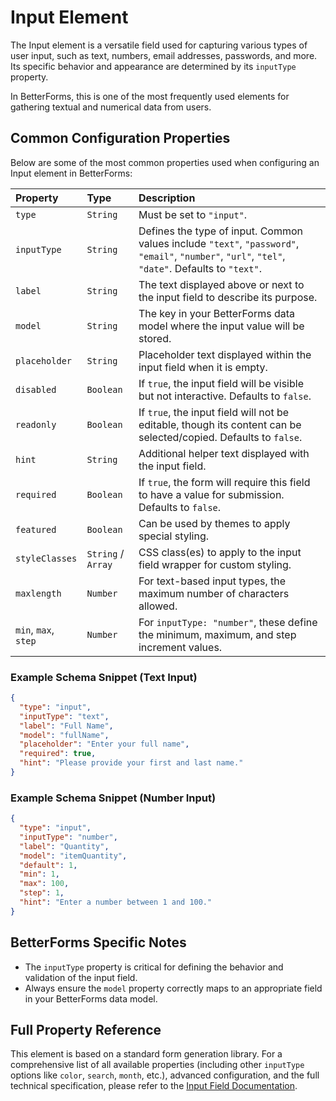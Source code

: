 # Input Element

The Input element is a versatile field used for capturing various types of user input, such as text, numbers, email addresses, passwords, and more. Its specific behavior and appearance are determined by its `inputType` property.

In BetterForms, this is one of the most frequently used elements for gathering textual and numerical data from users.

## Common Configuration Properties

Below are some of the most common properties used when configuring an Input element in BetterForms:

| Property       | Type    | Description                                                                                                |
| :------------- | :------ | :--------------------------------------------------------------------------------------------------------- |
| `type`         | `String`| Must be set to `"input"`.                                                                                 |
| `inputType`    | `String`| Defines the type of input. Common values include `"text"`, `"password"`, `"email"`, `"number"`, `"url"`, `"tel"`, `"date"`. Defaults to `"text"`. |
| `label`        | `String`| The text displayed above or next to the input field to describe its purpose.                               |
| `model`        | `String`| The key in your BetterForms data model where the input value will be stored.                                 |
| `placeholder`  | `String`| Placeholder text displayed within the input field when it is empty.                                          |
| `disabled`     | `Boolean`| If `true`, the input field will be visible but not interactive. Defaults to `false`.                         |
| `readonly`     | `Boolean`| If `true`, the input field will not be editable, though its content can be selected/copied. Defaults to `false`. |
| `hint`         | `String`| Additional helper text displayed with the input field.                                                     |
| `required`     | `Boolean`| If `true`, the form will require this field to have a value for submission. Defaults to `false`.             |
| `featured`     | `Boolean`| Can be used by themes to apply special styling.                                                            |
| `styleClasses` | `String` / `Array` | CSS class(es) to apply to the input field wrapper for custom styling.                                      |
| `maxlength`    | `Number`| For text-based input types, the maximum number of characters allowed.                                      |
| `min`, `max`, `step` | `Number` | For `inputType: "number"`, these define the minimum, maximum, and step increment values.                   |

### Example Schema Snippet (Text Input)

```json
{
  "type": "input",
  "inputType": "text",
  "label": "Full Name",
  "model": "fullName",
  "placeholder": "Enter your full name",
  "required": true,
  "hint": "Please provide your first and last name."
}
```

### Example Schema Snippet (Number Input)

```json
{
  "type": "input",
  "inputType": "number",
  "label": "Quantity",
  "model": "itemQuantity",
  "default": 1,
  "min": 1,
  "max": 100,
  "step": 1,
  "hint": "Enter a number between 1 and 100."
}
```

## BetterForms Specific Notes

*   The `inputType` property is critical for defining the behavior and validation of the input field.
*   Always ensure the `model` property correctly maps to an appropriate field in your BetterForms data model.

## Full Property Reference

This element is based on a standard form generation library. For a comprehensive list of all available properties (including other `inputType` options like `color`, `search`, `month`, etc.), advanced configuration, and the full technical specification, please refer to the [Input Field Documentation](https://vue-generators.gitbook.io/vue-generators/fields/core-fields/input). 